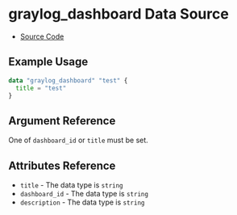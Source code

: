 # graylog_dashboard Data Source

* [Source Code](https://github.com/hen2001/terraform-provider-graylog/blob/master/graylog/datasource/dashboard/resource.go)

## Example Usage

```tf
data "graylog_dashboard" "test" {
  title = "test"
}
```

## Argument Reference

One of `dashboard_id` or `title` must be set.

## Attributes Reference

* `title` - The data type is `string`
* `dashboard_id` - The data type is `string`
* `description` - The data type is `string`
